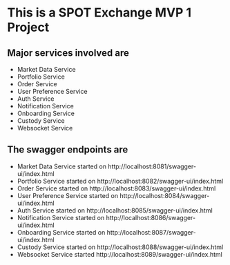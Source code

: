 # This is a SPOT Exchange MVP 1 Project 

## Major services involved are 

- Market Data Service 
- Portfolio Service 
- Order Service 
- User Preference Service 
- Auth Service 
- Notification Service 
- Onboarding Service 
- Custody Service 
- Websocket Service

## The swagger endpoints are 

- Market Data Service started on http://localhost:8081/swagger-ui/index.html
- Portfolio Service started on http://localhost:8082/swagger-ui/index.html
- Order Service started on http://localhost:8083/swagger-ui/index.html
- User Preference Service started on http://localhost:8084/swagger-ui/index.html
- Auth Service started on http://localhost:8085/swagger-ui/index.html
- Notification Service started on http://localhost:8086/swagger-ui/index.html
- Onboarding Service started on http://localhost:8087/swagger-ui/index.html
- Custody Service started on http://localhost:8088/swagger-ui/index.html
- Websocket Service started http://localhost:8089/swagger-ui/index.html
